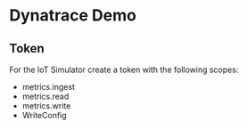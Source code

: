 # Dynatrace Demo

## Token

For the IoT Simulator create a token with the following scopes:

* metrics.ingest
* metrics.read
* metrics.write
* WriteConfig
